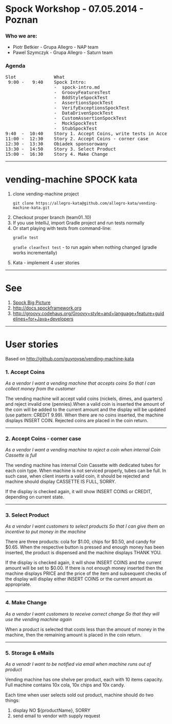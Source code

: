 # Spock Workshop - 07.05.2014 - Poznan

### Who we are:

+ Piotr Betkier  - Grupa Allegro - NAP team
+ Pawel Szymczyk - Grupa Allegro - Saturn team

### Agenda
<pre>
Slot              What                                                       Who
 9:00 -   9:40    Spock Intro:
                  -  spock-intro.md                                          Piotrek
                  -  GroovyFeaturesTest                                      Paweł
                  -  BddStyleSpockTest                                       Piotrek
                  -  AssertionsSpockTest                                     Piotrek
                  -  VerifyExceptionsSpockTest                               Piotrek
                  -  DataDrivenSpockTest                                     Paweł
                  -  CustomAssertionSpockTest                                Paweł 
                  -  MockSpockTest                                           Paweł
                  -  StubSpockTest                                           Paweł
9:40  -  10:40    Story 1. Accept Coins, write tests in AcceptCoinsTest      Piotrek
11:00 -  12:30	  Story 2. Accept Coins - corner case                        Piotrek
12:30 -  13:30	  Obiadek sponsorowany                                       Estella
13:30 -  14:50	  Story 3. Select Product                                    Paweł
15:00 -  16:30	  Story 4. Make Change                                       Paweł
</pre>

------------
# vending-machine SPOCK kata

1. clone vending-machine project
   <p><code>git clone https://allegro-kata@github.com/allegro-kata/vending-machine-kata.git
   </code></p>
1. Checkout proper branch (team01..10)
1. If you use IntelliJ, import Gradle project and run tests normally
1. Or start playing with tests from command-line:
    <p> <code>gradle test</code></p>
    <p> <code>gradle cleanTest test</code> - to run again when nothing changed (gradle works incrementally) </p>
1. Kata - implement 4 user stories

------------
# See
1. <a href="http://github.com/allegro/vending-machine-kata/blob/master/spock-intro.md">Spock Big Picture</a>
1. http://docs.spockframework.org
1. http://groovy.codehaus.org/Groovy+style+and+language+feature+guidelines+for+Java+developers

------------
# User stories

Based on
http://github.com/guyroyse/vending-machine-kata

### 1. Accept Coins

_As a vendor_
_I want a vending machine that accepts coins_
_So that I can collect money from the customer_

The vending machine will accept valid coins (nickels, dimes, and quarters) and reject invalid one (pennies).When a
valid coin is inserted the amount of the coin will be added to the current amount and the display will be
updated (use pattern: CREDIT 9.99).
When there are no coins inserted, the machine displays INSERT COIN. Rejected coins are placed in the coin return.

------------
### 2. Accept Coins - corner case

_As a vendor_
_I want a vending machine to reject a coin_
_when internal Coin Cassette is full_

The vending machine has internal Coin Cassette with
dedicated tubes for each coin type. When machine is not serviced properly, tubes can be full.
In such case, when client inserts a valid coin, it should be rejected
and machine should display CASSETTE IS FULL, SORRY.

If the display is
checked again, it will show INSERT COINS or CREDIT, depending on current state.

--------------
### 3. Select Product

_As a vendor_
_I want customers to select products_
_So that I can give them an incentive to put money in the machine_

There are three products: cola for $1.00, chips for $0.50, and candy for $0.65.  When the respective button is pressed
and enough money has been inserted, the product is dispensed and the machine displays THANK YOU.

If the display is
checked again, it will show INSERT COINS and the current amount will be set to $0.00.  If there is not enough money
inserted then the machine displays PRICE and the price of the item and subsequent checks of the display will display
either INSERT COINS or the current amount as appropriate.


-----------
### 4. Make Change

_As a vendor_
_I want customers to receive correct change_
_So that they will use the vending machine again_

When a product is selected that costs less than the amount of money in the machine, then the remaining amount is placed
in the coin return.

-----------
### 5. Storage & eMails
_As a venodr_
_I want to be notified via email when machine runs out of product_

Vending machine has one shelve per product, each with 10 items capacity. Full machine contains 10x cola, 10x chips and 10x candy.

Each time when user selects sold out product, machine should do two things:

1. display NO ${productName}, SORRY
1. send email to vendor with supply request